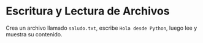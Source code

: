 # Escritura y Lectura de Archivos

Crea un archivo llamado `saludo.txt`, escribe `Hola desde Python`, luego lee y muestra su contenido.